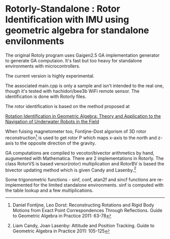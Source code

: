 # RotorIy-Standalone : Rotor Identification with IMU using geometric algebra for standalone envilonments

The original RotoIy program uses Gaigen2.5 GA implementation generator to generate GA computaion. It's fast but too heavy for standalone environments with microcontrollers.

The current version is highly experimental.

The associated main.cpp is only a sample and isn't intended to the real one, though it's tested with hachidori/bee3b WiFi remote sensor. The identification is done with RotorIy files.

The rotor identification is based on the method proposed at

[Rotation Identification in Geometric Algebra: Theory and Application to the Navigation of Underwater Robots in the Field](https://pdfs.semanticscholar.org/b2a3/a6b7221b215840a7f910179665c8419b0ec0.pdf)

When fuising magnetometer too, Fontijne-Dost algorism of 3D rotor reconstruction[^1] is used to get rotor P which maps x-axis to the north and z-axis to the opposite direction of the gravity.

GA computations are compiled to vecotor/bivector arithmetics by hand, augumented with Mathematica. There are 2 implementations in RotorIy. The class RotorVS is based versor(rotor) multiplication and RotorBV is based the bivector updating method which is given Candy and Lasenby.[^2]

Some trigonometric functions - sinf, conf, atan2f and sincf functions are re-implemented for the limited standalone environments. sinf is computed with the table lookup and a few multiplications.

[^1]: Daniel Fontijne, Leo Dorst: Reconstructing Rotations and Rigid Body Motions from Exact Point Correspondences Through Reflections. Guide to Geometric Algebra in Practice 2011: 63-78

[^2]: Liam Candy, Joan Lasenby: Attitude and Position Tracking. Guide to Geometric Algebra in Practice 2011: 105-125
